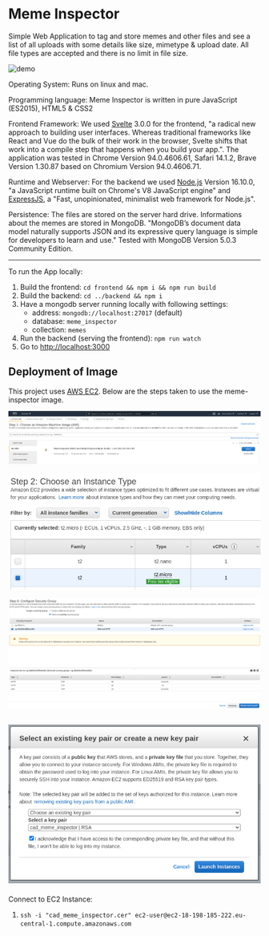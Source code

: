 # Meme Inspector
Simple Web Application to tag and store memes and other files and see a list of all uploads with some details like size, mimetype & upload date. All file types are accepted and there is no limit in file size.

![demo](./docs/demo.gif)

Operating System: Runs on linux and mac.

Programming language: Meme Inspector is written in pure JavaScript (ES2015), HTML5 & CSS2 

Frontend Framework: We used [Svelte](https://svelte.dev/) 3.0.0 for the frontend, "a radical new approach to building user interfaces. Whereas traditional frameworks like React and Vue do the bulk of their work in the browser, Svelte shifts that work into a compile step that happens when you build your app.".
The application was tested in Chrome Version 94.0.4606.61, Safari 14.1.2, Brave Version 1.30.87 based on Chromium Version 94.0.4606.71.

Runtime and Webserver: For the backend we used [Node.js](https://nodejs.org/en/) Version 16.10.0, "a JavaScript runtime built on Chrome's V8 JavaScript engine" and [ExpressJS](https://expressjs.com/), a "Fast, unopinionated, minimalist web framework for Node.js".

Persistence: The files are stored on the server hard drive. Informations about the memes are stored in MongoDB. 
"MongoDB’s document data model naturally supports JSON and its expressive query language is simple for developers to learn and use." Tested with MongoDB Version 5.0.3 Community Edition.

---

To run the App locally:

1. Build the frontend: `cd frontend && npm i && npm run build`
2. Build the backend: `cd ../backend && npm i`
3. Have a mongodb server running locally with following settings:
   - address: `mongodb://localhost:27017` (default)
   - database: `meme_inspector`
   - collection: `memes`
4. Run the backend (serving the frontend): `npm run watch`
5. Go to [http://localhost:3000](http://localhost:3000)

## Deployment of Image
This project uses [AWS EC2](https://eu-central-1.console.aws.amazon.com/ec2/v2/home?region=eu-central-1#Instances:).
Below are the steps taken to use the meme-inspector image.

![Step 1](./docs/screenshot1.png)

![Step 2](./docs/screenshot2.png)

![Step 3](./docs/screenshot3.png)

![Step 4](./docs/screenshot4.png)
---

Connect to EC2 Instance:
1. `ssh -i "cad_meme_inspector.cer" ec2-user@ec2-18-198-185-222.eu-central-1.compute.amazonaws.com`
